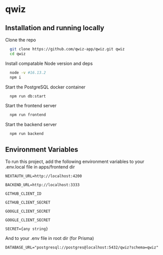 
# qwiz

## Installation and running locally

Clone the repo

```bash
  git clone https://github.com/qwiz-app/qwiz.git qwiz
  cd qwiz
```
Install compatable Node version and deps
```bash
  node -v #16.13.2
  npm i
```
Start the PostgreSQL docker container
```bash
  npm run db:start
```
Start the frontend server
```bash
  npm run frontend
```
Start the backend server
```bash
  npm run backend
```

## Environment Variables

To run this project, add the following environment variables to your .env.local file in apps/frontend dir

`NEXTAUTH_URL=http://localhost:4200`

`BACKEND_URL=http://localhost:3333`

`GITHUB_CLIENT_ID`

`GITHUB_CLIENT_SECRET`

`GOOGLE_CLIENT_SECRET`

`GOOGLE_CLIENT_SECRET`

`SECRET={any string}`

And to your .env file in root dir (for Prisma)

`DATABASE_URL="postgresql://postgres@localhost:5432/qwiz?schema=qwiz"`
